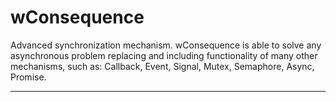 # wConsequence

Advanced synchronization mechanism. wConsequence is able to solve any asynchronous problem replacing and including functionality of many other mechanisms, such as: Callback, Event, Signal, Mutex, Semaphore, Async, Promise.

_ _ _ 








